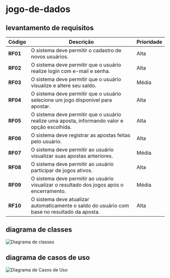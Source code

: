 # jogo-de-dados
## levantamento de requisitos

| Código   | Descrição                                                                                     | Prioridade |
| -------- | --------------------------------------------------------------------------------------------- | ---------- |
| **RF01** | O sistema deve permitir o cadastro de novos usuários.                                         | Alta       |
| **RF02** | O sistema deve permitir que o usuário realize login com e-mail e senha.                       | Alta       |
| **RF03** | O sistema deve permitir que o usuário visualize e altere seu saldo.                           | Média      |
| **RF04** | O sistema deve permitir que o usuário selecione um jogo disponível para apostar.              | Alta       |
| **RF05** | O sistema deve permitir que o usuário realize uma aposta, informando valor e opção escolhida. | Alta       |
| **RF06** | O sistema deve registrar as apostas feitas pelo usuário.                                      | Alta       |
| **RF07** | O sistema deve permitir ao usuário visualizar suas apostas anteriores.                        | Média      |
| **RF08** | O sistema deve permitir ao usuário participar de jogos ativos.                                | Alta       |
| **RF09** | O sistema deve permitir ao usuário visualizar o resultado dos jogos após o encerramento.      | Média      |
| **RF10** | O sistema deve atualizar automaticamente o saldo do usuário com base no resultado da aposta.  | Alta       |

## diagrama de classes
![Diagrama de classes](./imagens/diagrama_casos_uso.png)

## diagrama de casos de uso
![Diagrama de Casos de Uso]([./imagens/diagrama_casos_uso.png](https://github.com/clarinhalinda0/jogo-de-dados/blob/9b282c5441610fafec97cbfd4dc6368b3dad377a/casosusojgdados.drawio.png))
